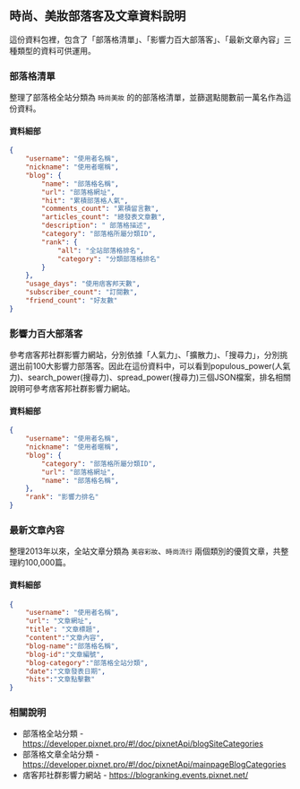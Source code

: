 ## 時尚、美妝部落客及文章資料說明
這份資料包裡，包含了「部落格清單」、「影響力百大部落客」、「最新文章內容」三種類型的資料可供運用。

### 部落格清單
整理了部落格全站分類為 `時尚美妝` 的的部落格清單，並篩選點閱數前一萬名作為這份資料。
 
#### 資料細部
```json
{
    "username": "使用者名稱",
    "nickname": "使用者暱稱",
    "blog": {
        "name": "部落格名稱",
        "url": "部落格網址",
        "hit": "累積部落格人氣",
        "comments_count": "累積留言數",
        "articles_count": "總發表文章數",
        "description": " 部落格描述",
        "category": "部落格所屬分類ID",
        "rank": {
            "all": "全站部落格排名",
            "category": "分類部落格排名"
        }
    },
    "usage_days": "使用痞客邦天數",
    "subscriber_count": "訂閱數",
    "friend_count": "好友數"
}
```


### 影響力百大部落客
參考痞客邦社群影響力網站，分別依據「人氣力」、「擴散力」、「搜尋力」，分別挑選出前100大影響力部落客。因此在這份資料中，可以看到populous_power(人氣力)、search_power(搜尋力)、spread_power(搜尋力)三個JSON檔案，排名相關說明可參考痞客邦社群影響力網站。

#### 資料細部
```json
{
    "username": "使用者名稱",
    "nickname": "使用者暱稱",
    "blog": {
        "category": "部落格所屬分類ID",
        "url": "部落格網址",
        "name": "部落格名稱",
    },
    "rank": "影響力排名"
}
```

### 最新文章內容
整理2013年以來，全站文章分類為 `美容彩妝`、`時尚流行` 兩個類別的優質文章，共整理約100,000篇。

#### 資料細部
```json
{
    "username": "使用者名稱",
    "url": "文章網址",
    "title": "文章標題",
    "content":"文章內容",
    "blog-name":"部落格名稱",
    "blog-id":"文章編號",
    "blog-category":"部落格全站分類",
    "date":"文章發表日期",
    "hits":"文章點擊數"
}
```

### 相關說明
- 部落格全站分類 - https://developer.pixnet.pro/#!/doc/pixnetApi/blogSiteCategories
- 部落格文章全站分類 - https://developer.pixnet.pro/#!/doc/pixnetApi/mainpageBlogCategories
- 痞客邦社群影響力網站 - https://blogranking.events.pixnet.net/
